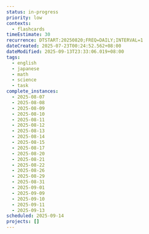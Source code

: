 ```yaml
---
status: in-progress
priority: low
contexts:
  - flashcards
timeEstimate: 30
recurrence: DTSTART:20250820;FREQ=DAILY;INTERVAL=1
dateCreated: 2025-07-23T00:24:52.562+08:00
dateModified: 2025-09-13T23:33:06.019+08:00
tags:
  - english
  - japanese
  - math
  - science
  - task
complete_instances:
  - 2025-08-07
  - 2025-08-08
  - 2025-08-09
  - 2025-08-10
  - 2025-08-11
  - 2025-08-12
  - 2025-08-13
  - 2025-08-14
  - 2025-08-15
  - 2025-08-17
  - 2025-08-20
  - 2025-08-21
  - 2025-08-22
  - 2025-08-26
  - 2025-08-29
  - 2025-08-31
  - 2025-09-01
  - 2025-09-09
  - 2025-09-10
  - 2025-09-11
  - 2025-09-13
scheduled: 2025-09-14
projects: []
---
```


